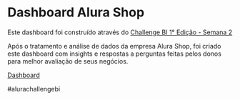 # Dashboard Alura Shop

Este dashboard foi construído através do [Challenge BI 1° Edição - Semana 2](https://www.alura.com.br/challenges/bi?host=https://cursos.alura.com.br)

Após o tratamento e análise de dados da empresa Alura Shop, foi criado este dashboard com insights e respostas a perguntas feitas pelos donos para melhor avaliação de seus negócios.

[Dashboard](https://app.powerbi.com/view?r=eyJrIjoiNzJkOGQ3NjYtOWY4MC00ZWRlLTg5MjMtY2JhNmIyZDI5MDY2IiwidCI6ImQ2YzQyZTc1LTI2ZDktNDFlMi05MDczLWZlNjc0MjViMDRiYiJ9)

#alurachallengebi
